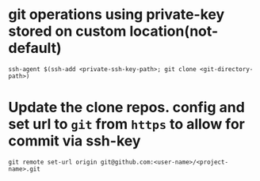 # git operations using private-key stored on custom location(not-default)
`ssh-agent $(ssh-add <private-ssh-key-path>; git clone <git-directory-path>)`
# Update the clone repos. config and set url to `git` from `https` to allow for commit via ssh-key
 `git remote set-url origin git@github.com:<user-name>/<project-name>.git`
